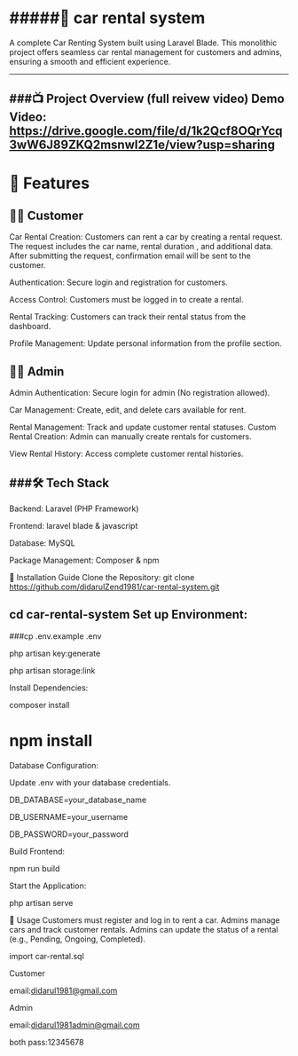 #####🚗 car rental system
==============================
A complete Car Renting System built using Laravel Blade. This monolithic project offers seamless car rental management for customers and admins, ensuring a smooth and efficient experience.


------------------------------------------------------
###📺 Project Overview (full reivew video)
Demo Video: https://drive.google.com/file/d/1k2Qcf8OQrYcq3wW6J89ZKQ2msnwI2Z1e/view?usp=sharing
---------------------------------------------------
📌 Features
===================
🧑‍💼 Customer
-------------
Car Rental Creation: Customers can rent a car by creating a rental request. The request includes the car name, rental duration , and additional data. After submitting the request, confirmation email will be sent to the customer.

Authentication: Secure login and registration for customers.

Access Control: Customers must be logged in to create a rental.

Rental Tracking: Customers can track their rental status from the dashboard.

Profile Management: Update personal information from the profile section.

👨‍💻 Admin
--------
Admin Authentication: Secure login for admin (No registration allowed).

Car Management: Create, edit, and delete cars available for rent.

Rental Management: Track and update customer rental statuses.
Custom Rental Creation: Admin can manually create rentals for customers.

View Rental History: Access complete customer rental histories.


###🛠️ Tech Stack
-------------
Backend: Laravel (PHP Framework)

Frontend: laravel blade & javascript

Database: MySQL

Package Management: Composer & npm

🚀 Installation Guide
Clone the Repository:
git clone https://github.com/didarulZend1981/car-rental-system.git


cd car-rental-system
Set up Environment:
--------------------
###cp .env.example .env

php artisan key:generate

php artisan storage:link

Install Dependencies:

composer install

npm install
==============
Database Configuration:

Update .env with your database credentials.

DB_DATABASE=your_database_name

DB_USERNAME=your_username

DB_PASSWORD=your_password

Build Frontend:

npm run build

Start the Application:

php artisan serve

📄 Usage
Customers must register and log in to rent a car.
Admins manage cars and track customer rentals.
Admins can update the status of a rental (e.g., Pending, Ongoing, Completed).



import car-rental.sql 

Customer

email:didarul1981@gmail.com

Admin

email:didarul1981admin@gmail.com

both pass:12345678

